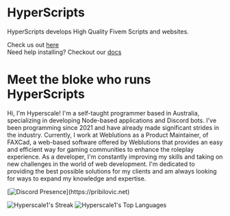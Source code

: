 # HyperScripts

HyperScripts develops High Quality Fivem Scripts and websites.

Check us out [here](https://pribilovic.net)
<br />
Need help installing? Checkout our [docs](https://docs.pribilovic.net)

# Meet the bloke who runs HyperScripts
Hi, I'm Hyperscale! I'm a self-taught programmer based in Australia, specializing in developing Node-based applications and Discord bots. I've been programming since 2021 and have already made significant strides in the industry. Currently, I work at Weblutions as a Product Maintainer, of FAXCad, a web-based software offered by Weblutions that provides an easy and efficient way for gaming communities to enhance the roleplay experience. As a developer, I'm constantly improving my skills and taking on new challenges in the world of web development. I'm dedicated to providing the best possible solutions for my clients and am always looking for ways to expand my knowledge and expertise.


[![Discord Presence](https://lanyard.cnrad.dev/api/906061699562475581?=idleMessage=:Just%Chillin%With%My%Kangaroo!)](https://pribilovic.net)

![Hyperscale1's Streak](https://github-readme-streak-stats.herokuapp.com/?user=Hyperscale1&theme=onedark&hide_border=true)
![Hyperscale1's Top Languages](https://github-readme-stats.vercel.app/api/top-langs/?username=Hyperscale1&theme=onedark&show_icons=true&hide_border=true&layout=compact)

